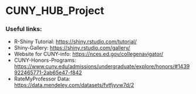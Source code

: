 # CUNY_HUB_Project

### Useful links:
 - R-Shiny Tutorial: https://shiny.rstudio.com/tutorial/
 - Shiny-Gallery: https://shiny.rstudio.com/gallery/
 - Website for CUNY-info: https://nces.ed.gov/collegenavigator/
 - CUNY-Honors-Programs: https://www.cuny.edu/admissions/undergraduate/explore/honors/#1439922465771-2ab65e47-f842
 - RateMyProfessor Data: https://data.mendeley.com/datasets/fvtfjyvw7d/2
